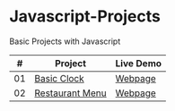 # Javascript-Projects
Basic Projects with Javascript

|  #  | Project                                                                                 | Live Demo                                                           |
| :-: | --------------------------------------------------------------------------------------- | ------------------------------------------------------------------- |
| 01  | [Basic Clock](https://github.com/Raven-Isaac-Finch/Basic-Clock)                         | [Webpage](https://raven-isaac-finch.github.io/Basic-Clock/)         |
| 02  | [Restaurant Menu](https://github.com/Raven-Isaac-Finch/Restaurant-Menu)                 | [Webpage](https://raven-isaac-finch.github.io/Restaurant-Menu/)     |

